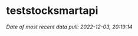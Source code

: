 
<!-- README.md is generated from README.Rmd. Please edit that file -->

# teststocksmartapi

*Date of most recent data pull: 2022-12-03, 20:19:14*
